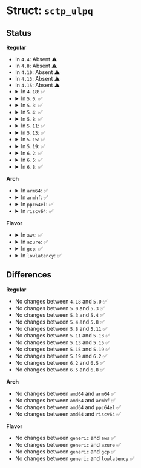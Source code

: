 # Struct: <code>sctp_ulpq</code>

## Status
<b>Regular</b>
<ul>
<li>
In <code>4.4</code>: Absent ⚠️
</li>
<li>
In <code>4.8</code>: Absent ⚠️
</li>
<li>
In <code>4.10</code>: Absent ⚠️
</li>
<li>
In <code>4.13</code>: Absent ⚠️
</li>
<li>
In <code>4.15</code>: Absent ⚠️
</li>
<li>
<details>
<summary>In <code>4.18</code>: ✅</summary>

```c
struct sctp_ulpq {
    char pd_mode;
    struct sctp_association *asoc;
    struct sk_buff_head reasm;
    struct sk_buff_head reasm_uo;
    struct sk_buff_head lobby;
};
```
</details>
</li>
<li>
<details>
<summary>In <code>5.0</code>: ✅</summary>

```c
struct sctp_ulpq {
    char pd_mode;
    struct sctp_association *asoc;
    struct sk_buff_head reasm;
    struct sk_buff_head reasm_uo;
    struct sk_buff_head lobby;
};
```
</details>
</li>
<li>
<details>
<summary>In <code>5.3</code>: ✅</summary>

```c
struct sctp_ulpq {
    char pd_mode;
    struct sctp_association *asoc;
    struct sk_buff_head reasm;
    struct sk_buff_head reasm_uo;
    struct sk_buff_head lobby;
};
```
</details>
</li>
<li>
<details>
<summary>In <code>5.4</code>: ✅</summary>

```c
struct sctp_ulpq {
    char pd_mode;
    struct sctp_association *asoc;
    struct sk_buff_head reasm;
    struct sk_buff_head reasm_uo;
    struct sk_buff_head lobby;
};
```
</details>
</li>
<li>
<details>
<summary>In <code>5.8</code>: ✅</summary>

```c
struct sctp_ulpq {
    char pd_mode;
    struct sctp_association *asoc;
    struct sk_buff_head reasm;
    struct sk_buff_head reasm_uo;
    struct sk_buff_head lobby;
};
```
</details>
</li>
<li>
<details>
<summary>In <code>5.11</code>: ✅</summary>

```c
struct sctp_ulpq {
    char pd_mode;
    struct sctp_association *asoc;
    struct sk_buff_head reasm;
    struct sk_buff_head reasm_uo;
    struct sk_buff_head lobby;
};
```
</details>
</li>
<li>
<details>
<summary>In <code>5.13</code>: ✅</summary>

```c
struct sctp_ulpq {
    char pd_mode;
    struct sctp_association *asoc;
    struct sk_buff_head reasm;
    struct sk_buff_head reasm_uo;
    struct sk_buff_head lobby;
};
```
</details>
</li>
<li>
<details>
<summary>In <code>5.15</code>: ✅</summary>

```c
struct sctp_ulpq {
    char pd_mode;
    struct sctp_association *asoc;
    struct sk_buff_head reasm;
    struct sk_buff_head reasm_uo;
    struct sk_buff_head lobby;
};
```
</details>
</li>
<li>
<details>
<summary>In <code>5.19</code>: ✅</summary>

```c
struct sctp_ulpq {
    char pd_mode;
    struct sctp_association *asoc;
    struct sk_buff_head reasm;
    struct sk_buff_head reasm_uo;
    struct sk_buff_head lobby;
};
```
</details>
</li>
<li>
<details>
<summary>In <code>6.2</code>: ✅</summary>

```c
struct sctp_ulpq {
    char pd_mode;
    struct sctp_association *asoc;
    struct sk_buff_head reasm;
    struct sk_buff_head reasm_uo;
    struct sk_buff_head lobby;
};
```
</details>
</li>
<li>
<details>
<summary>In <code>6.5</code>: ✅</summary>

```c
struct sctp_ulpq {
    char pd_mode;
    struct sctp_association *asoc;
    struct sk_buff_head reasm;
    struct sk_buff_head reasm_uo;
    struct sk_buff_head lobby;
};
```
</details>
</li>
<li>
<details>
<summary>In <code>6.8</code>: ✅</summary>

```c
struct sctp_ulpq {
    char pd_mode;
    struct sctp_association *asoc;
    struct sk_buff_head reasm;
    struct sk_buff_head reasm_uo;
    struct sk_buff_head lobby;
};
```
</details>
</li>
</ul>
<b>Arch</b>
<ul>
<li>
<details>
<summary>In <code>arm64</code>: ✅</summary>

```c
struct sctp_ulpq {
    char pd_mode;
    struct sctp_association *asoc;
    struct sk_buff_head reasm;
    struct sk_buff_head reasm_uo;
    struct sk_buff_head lobby;
};
```
</details>
</li>
<li>
<details>
<summary>In <code>armhf</code>: ✅</summary>

```c
struct sctp_ulpq {
    char pd_mode;
    struct sctp_association *asoc;
    struct sk_buff_head reasm;
    struct sk_buff_head reasm_uo;
    struct sk_buff_head lobby;
};
```
</details>
</li>
<li>
<details>
<summary>In <code>ppc64el</code>: ✅</summary>

```c
struct sctp_ulpq {
    char pd_mode;
    struct sctp_association *asoc;
    struct sk_buff_head reasm;
    struct sk_buff_head reasm_uo;
    struct sk_buff_head lobby;
};
```
</details>
</li>
<li>
<details>
<summary>In <code>riscv64</code>: ✅</summary>

```c
struct sctp_ulpq {
    char pd_mode;
    struct sctp_association *asoc;
    struct sk_buff_head reasm;
    struct sk_buff_head reasm_uo;
    struct sk_buff_head lobby;
};
```
</details>
</li>
</ul>
<b>Flavor</b>
<ul>
<li>
<details>
<summary>In <code>aws</code>: ✅</summary>

```c
struct sctp_ulpq {
    char pd_mode;
    struct sctp_association *asoc;
    struct sk_buff_head reasm;
    struct sk_buff_head reasm_uo;
    struct sk_buff_head lobby;
};
```
</details>
</li>
<li>
<details>
<summary>In <code>azure</code>: ✅</summary>

```c
struct sctp_ulpq {
    char pd_mode;
    struct sctp_association *asoc;
    struct sk_buff_head reasm;
    struct sk_buff_head reasm_uo;
    struct sk_buff_head lobby;
};
```
</details>
</li>
<li>
<details>
<summary>In <code>gcp</code>: ✅</summary>

```c
struct sctp_ulpq {
    char pd_mode;
    struct sctp_association *asoc;
    struct sk_buff_head reasm;
    struct sk_buff_head reasm_uo;
    struct sk_buff_head lobby;
};
```
</details>
</li>
<li>
<details>
<summary>In <code>lowlatency</code>: ✅</summary>

```c
struct sctp_ulpq {
    char pd_mode;
    struct sctp_association *asoc;
    struct sk_buff_head reasm;
    struct sk_buff_head reasm_uo;
    struct sk_buff_head lobby;
};
```
</details>
</li>
</ul>

## Differences
<b>Regular</b>
<ul>
<li>
No changes between <code>4.18</code> and <code>5.0</code> ✅
</li>
<li>
No changes between <code>5.0</code> and <code>5.3</code> ✅
</li>
<li>
No changes between <code>5.3</code> and <code>5.4</code> ✅
</li>
<li>
No changes between <code>5.4</code> and <code>5.8</code> ✅
</li>
<li>
No changes between <code>5.8</code> and <code>5.11</code> ✅
</li>
<li>
No changes between <code>5.11</code> and <code>5.13</code> ✅
</li>
<li>
No changes between <code>5.13</code> and <code>5.15</code> ✅
</li>
<li>
No changes between <code>5.15</code> and <code>5.19</code> ✅
</li>
<li>
No changes between <code>5.19</code> and <code>6.2</code> ✅
</li>
<li>
No changes between <code>6.2</code> and <code>6.5</code> ✅
</li>
<li>
No changes between <code>6.5</code> and <code>6.8</code> ✅
</li>
</ul>
<b>Arch</b>
<ul>
<li>
No changes between <code>amd64</code> and <code>arm64</code> ✅
</li>
<li>
No changes between <code>amd64</code> and <code>armhf</code> ✅
</li>
<li>
No changes between <code>amd64</code> and <code>ppc64el</code> ✅
</li>
<li>
No changes between <code>amd64</code> and <code>riscv64</code> ✅
</li>
</ul>
<b>Flavor</b>
<ul>
<li>
No changes between <code>generic</code> and <code>aws</code> ✅
</li>
<li>
No changes between <code>generic</code> and <code>azure</code> ✅
</li>
<li>
No changes between <code>generic</code> and <code>gcp</code> ✅
</li>
<li>
No changes between <code>generic</code> and <code>lowlatency</code> ✅
</li>
</ul>
